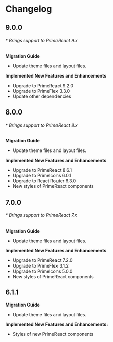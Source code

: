 # Changelog

## 9.0.0
###### * Brings support to PrimeReact 9.x

**Migration Guide**

- Update theme files and layout files.

**Implemented New Features and Enhancements**

- Upgrade to PrimeReact 9.2.0
- Upgrade to PrimeFlex 3.3.0
- Update other dependencies

## 8.0.0
###### * Brings support to PrimeReact 8.x

**Migration Guide**

- Update theme files and layout files.

**Implemented New Features and Enhancements**

- Upgrade to PrimeReact 8.6.1
- Upgrade to PrimeIcons 6.0.1
- Upgrade to React Router 6.3.0
- New styles of PrimeReact components

## 7.0.0
###### * Brings support to PrimeReact 7.x

**Migration Guide**

- Update theme files and layout files.

**Implemented New Features and Enhancements**

- Upgrade to PrimeReact 7.2.0
- Upgrade to PrimeFlex 3.1.2
- Upgrade to PrimeIcons 5.0.0
- New styles of PrimeReact components

## 6.1.1

**Migration Guide**
- Update theme files and layout files.

**Implemented New Features and Enhancements:**

- Styles of new PrimeReact components
